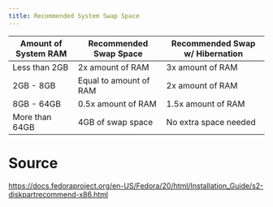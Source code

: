 ```yaml
---
title: Recommended System Swap Space
---
```


| Amount of System RAM | Recommended Swap Space | Recommended Swap w/ Hibernation |
| --- | --- | --- |
| Less than 2GB | 2x amount of RAM | 3x amount of RAM |
| 2GB - 8GB | Equal to amount of RAM | 2x amount of RAM |
| 8GB - 64GB | 0.5x amount of RAM | 1.5x amount of RAM |
| More than 64GB | 4GB of swap space | No extra space needed |

# Source
<https://docs.fedoraproject.org/en-US/Fedora/20/html/Installation_Guide/s2-diskpartrecommend-x86.html>